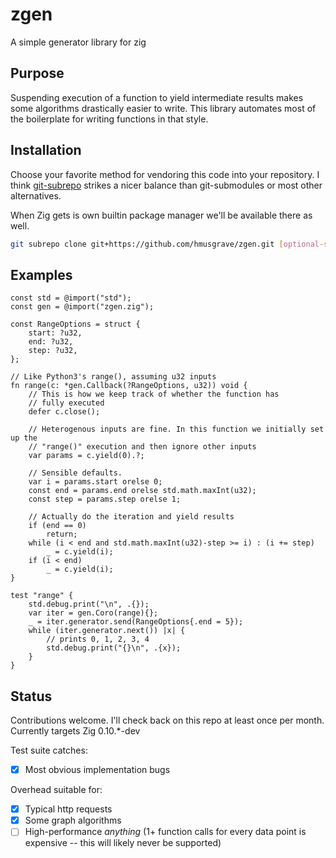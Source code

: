 # zgen

A simple generator library for zig

## Purpose

Suspending execution of a function to yield intermediate results makes some
algorithms drastically easier to write. This library automates most of the
boilerplate for writing functions in that style.

## Installation

Choose your favorite method for vendoring this code into your repository. I
think [git-subrepo](https://github.com/ingydotnet/git-subrepo) strikes a nicer
balance than git-submodules or most other alternatives.

When Zig gets is own builtin package manager we'll be available there as well.

```bash
git subrepo clone git+https://github.com/hmusgrave/zgen.git [optional-subdir]
```

## Examples
```zig
const std = @import("std");
const gen = @import("zgen.zig");

const RangeOptions = struct {
    start: ?u32,
    end: ?u32,
    step: ?u32,
};

// Like Python3's range(), assuming u32 inputs
fn range(c: *gen.Callback(?RangeOptions, u32)) void {
    // This is how we keep track of whether the function has
    // fully executed
    defer c.close();

    // Heterogenous inputs are fine. In this function we initially set up the
    // "range()" execution and then ignore other inputs
    var params = c.yield(0).?;

    // Sensible defaults.
    var i = params.start orelse 0;
    const end = params.end orelse std.math.maxInt(u32);
    const step = params.step orelse 1;

    // Actually do the iteration and yield results
    if (end == 0)
        return;
    while (i < end and std.math.maxInt(u32)-step >= i) : (i += step)
        _ = c.yield(i);
    if (i < end)
        _ = c.yield(i);
}

test "range" {
    std.debug.print("\n", .{});
    var iter = gen.Coro(range){};
    _ = iter.generator.send(RangeOptions{.end = 5});
    while (iter.generator.next()) |x| {
        // prints 0, 1, 2, 3, 4
        std.debug.print("{}\n", .{x});
    }
}
```

## Status
Contributions welcome. I'll check back on this repo at least once per month.
Currently targets Zig 0.10.*-dev

Test suite catches:
- [x] Most obvious implementation bugs

Overhead suitable for:
- [x] Typical http requests
- [x] Some graph algorithms
- [ ] High-performance _anything_ (1+ function calls for every data point is
  expensive -- this will likely never be supported)
